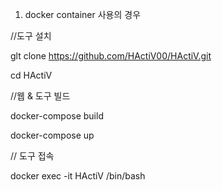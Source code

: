 
1. docker container 사용의 경우

  //도구 설치
  
  glt clone https://github.com/HActiV00/HActiV.git
  
  cd HActiV

  //웹 & 도구 빌드
  
  docker-compose build
  
  docker-compose up


  // 도구 접속
  
  docker exec -it  HActiV /bin/bash
